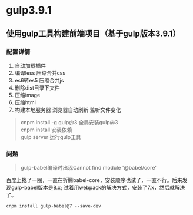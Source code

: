 # gulp3.9.1

## 使用gulp工具构建前端项目（基于gulp版本3.9.1）

### 配置详情

1. 自动加载插件
2. 编译less  压缩合并css
3. es6转es5 压缩合并js
4. 删除dist目录下文件
5. 压缩image
6. 压缩html
7. 构建本地服务器 浏览器自动刷新  监听文件变化
> cnpm install -g gulp@3  全局安装gulp@3     
  cnpm install  安装依赖     
  gulp server 运行gulp工具     
  


### 问题
> gulp-babel编译时出现Cannot find module '@babel/core'

百度上找了一圈，一直在折腾babel-core，安装顺序也试了，一直不行。后来发现gulp-babel版本是8.x;
试着用webpack的解决方式，安装了7.x，然后就解决了。

```
cnpm install gulp-babel@7 --save-dev
```
